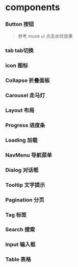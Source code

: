# components

### Button 按钮
> 参考 muse ui  点击水纹效果

### tab tab切换
### icon  图标
### Collapse 折叠面板
### Carousel 走马灯
### Layout 布局
### Progress 进度条
### Loading 加载
### NavMenu 导航菜单
### Dialog 对话框
### Tooltip 文字提示
### Pagination 分页
### Tag 标签
### Search 搜索
### Input 输入框
### Table 表格 